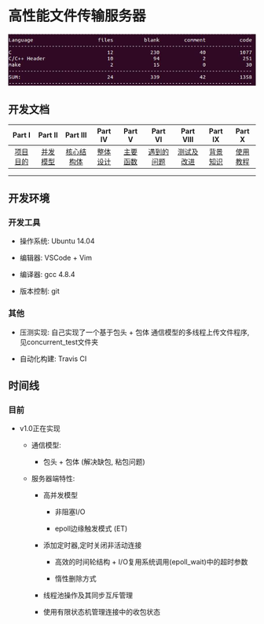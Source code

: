 # 高性能文件传输服务器


![info](./datum/info.jpg)

## 开发文档
| Part Ⅰ | Part Ⅱ | Part Ⅲ | Part Ⅳ | Part Ⅴ | Part Ⅵ | Part Ⅷ | Part Ⅸ | Part Ⅹ |
| :--------: | :---------: | :---------: | :---------: | :---------: | :---------: |:--------:| :--------:|:--------:|
|  [项目目的](https://github.com/LuckyGrx/FTP/blob/master/%E9%A1%B9%E7%9B%AE%E7%9B%AE%E7%9A%84.md)  | [并发模型](https://github.com/LuckyGrx/FTP/blob/master/%E5%B9%B6%E5%8F%91%E6%A8%A1%E5%9E%8B.md)|[核心结构体](https://github.com/LuckyGrx/FTP/blob/master/%E6%A0%B8%E5%BF%83%E7%BB%93%E6%9E%84%E4%BD%93.md)|[整体设计](https://github.com/LuckyGrx/FTP/blob/master/%E6%95%B4%E4%BD%93%E8%AE%BE%E8%AE%A1.md)|  [主要函数](https://github.com/LuckyGrx/FTP/blob/master/%E4%B8%BB%E8%A6%81%E5%87%BD%E6%95%B0.md)| [遇到的问题](https://github.com/LuckyGrx/FTP/blob/master/%E9%81%87%E5%88%B0%E7%9A%84%E9%97%AE%E9%A2%98.md) |  [测试及改进](https://github.com/LuckyGrx/FTP/blob/master/%E6%B5%8B%E8%AF%95%E5%8F%8A%E6%94%B9%E8%BF%9B.md) | [背景知识](https://github.com/LuckyGrx/FTP/blob/master/%E8%83%8C%E6%99%AF%E7%9F%A5%E8%AF%86.md)|[使用教程](https://github.com/LuckyGrx/FTP/blob/master/%E4%BD%BF%E7%94%A8%E6%95%99%E7%A8%8B.md)|

---

## 开发环境

### 开发工具

- 操作系统: Ubuntu 14.04

- 编辑器: VSCode + Vim

- 编译器: gcc 4.8.4

- 版本控制: git

### 其他

- 压测实现: 自己实现了一个基于包头 + 包体 通信模型的多线程上传文件程序,见concurrent_test文件夹

- 自动化构建: Travis CI


## 时间线

### 目前

- v1.0正在实现

    - 通信模型:
    
        - 包头 + 包体 (解决缺包, 粘包问题)

    - 服务器端特性:

        - 高并发模型

            - 非阻塞I/O

            - epoll边缘触发模式 (ET)

        - 添加定时器,定时关闭非活动连接

            - 高效的时间轮结构 + I/O复用系统调用(epoll_wait)中的超时参数

            - 惰性删除方式

        - 线程池操作及其同步互斥管理

        - 使用有限状态机管理连接中的收包状态